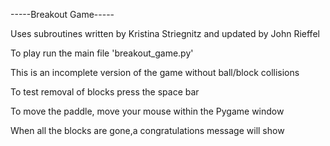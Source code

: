 -----Breakout Game-----

Uses subroutines written by Kristina Striegnitz and updated by John Rieffel

To play run the main file 'breakout_game.py'

This is an incomplete version of the game without ball/block collisions

To test removal of blocks press the space bar

To move the paddle, move your mouse within the Pygame window

When all the blocks are gone,a congratulations message will show